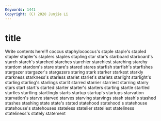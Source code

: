 ```yaml
---
Keywords: 1441
Copyright: (C) 2020 Junjie Li
---
```


# title

Write contents here!!!
coccus 
staphylococcus's 
staple 
staple's 
stapled 
stapler 
stapler's
staplers 
staples 
stapling 
star 
star's 
starboard 
starboard's 
starch 
starch's 
starched
starches 
starchier 
starchiest 
starching 
starchy 
stardom 
stardom's 
stare 
stare's 
stared
stares 
starfish 
starfish's 
starfishes 
stargazer 
stargazer's 
stargazers 
staring 
stark 
starker
starkest 
starkly 
starkness 
starkness's 
starless 
starlet 
starlet's 
starlets 
starlight 
starlight's
starling 
starling's 
starlings 
starlit 
starred 
starrier 
starriest 
starring 
starry 
stars
start 
start's 
started 
starter 
starter's 
starters 
starting 
startle 
startled 
startles
startling 
startlingly 
starts 
startup 
startup's 
startups 
starvation 
starvation's 
starve 
starved
starves 
starving 
starvings 
stash 
stash's 
stashed 
stashes 
stashing 
state 
state's
stated 
statehood 
statehood's 
statehouse 
statehouse's 
statehouses 
stateless 
statelier 
stateliest 
stateliness
stateliness's 
stately 
statement 
